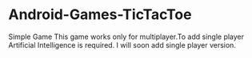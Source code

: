 # Android-Games-TicTacToe
Simple Game
This game works only for multiplayer.To add single player Artificial Intelligence is required.
I will soon add single player version.
